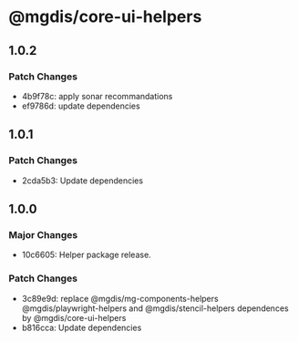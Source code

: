# @mgdis/core-ui-helpers

## 1.0.2

### Patch Changes

- 4b9f78c: apply sonar recommandations
- ef9786d: update dependencies

## 1.0.1

### Patch Changes

- 2cda5b3: Update dependencies

## 1.0.0

### Major Changes

- 10c6605: Helper package release.

### Patch Changes

- 3c89e9d: replace @mgdis/mg-components-helpers @mgdis/playwright-helpers and @mgdis/stencil-helpers dependences by @mgdis/core-ui-helpers
- b816cca: Update dependencies
